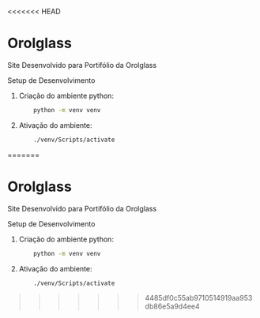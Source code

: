 <<<<<<< HEAD
# Orolglass
Site Desenvolvido para Portifólio da Orolglass

Setup de Desenvolvimento

1. Criação do ambiente python:
    ```bash
        python -m venv venv
    ```
2. Ativação do ambiente:
    ```bash
        ./venv/Scripts/activate
    ```
=======
# Orolglass
Site Desenvolvido para Portifólio da Orolglass

Setup de Desenvolvimento

1. Criação do ambiente python:
    ```bash
        python -m venv venv
    ```
2. Ativação do ambiente:
    ```bash
        ./venv/Scripts/activate
    ```
>>>>>>> 4485df0c55ab9710514919aa953db86e5a9d4ee4
